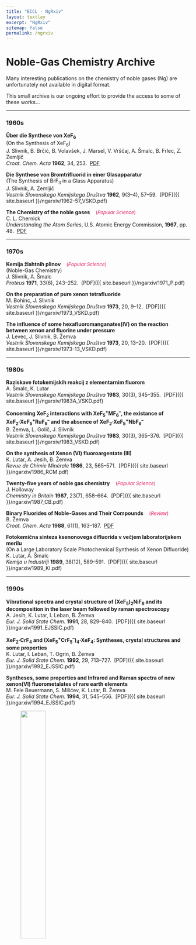 ```yaml
---
title: "ECCL - NgRxiv"
layout: textlay
excerpt: "NgRxiv"
sitemap: false
permalink: /ngrxiv
---
```


# Noble-Gas Chemistry Archive

Many interesting publications on the chemistry of noble gases (Ng) are unfortunately not available in digital format. 

This small archive is our ongoing effort to provide the access to some of these works...

<hr>

### 1960s

**Über die Synthese von XeF<sub>6</sub>**
<br>(On the Synthesis of XeF<sub>6</sub>)
<br>J. Slivnik, B. Brčić, B. Volavšek, J. Marsel, V. Vrščaj, A. Šmalc, B. Frlec, Z. Zemljič
<br>*Croat. Chem. Acta* **1962**, 34, 253. &nbsp;[PDF](https://pubweb.carnet.hr/ccacaa/wp-content/uploads/sites/182/2017/12/CCA_34_1962_253.pdf)

**Die Synthese von Bromtrifluorid in einer Glasapparatur**
<br>(The Synthesis of BrF<sub>3</sub> in a Glass Apparatus)
<br>J. Slivnik, A. Zemljič
<br>*Vestnik Slovenskega Kemijskega Društva* **1962**, 9(3–4), 57–59. &nbsp;[PDF]({{ site.baseurl }}/ngarxiv/1962-57_VSKD.pdf)

**The Chemistry of the noble gases**   &nbsp;&nbsp;&nbsp;<font color="#e41959" size="-1">(<i>Popular Science</i>)</font>
<br>C. L. Chernick
<br>*Understanding the Atom Series*, U.S. Atomic Energy Commission,  **1967**, pp. 48. &nbsp;[PDF](https://www.osti.gov/includes/opennet/includes/Understanding%20the%20Atom/The%20Chemistry%20of%20Noble%20Gases.pdf)

<hr>

### 1970s

**Kemija žlahtnih plinov**   &nbsp;&nbsp;&nbsp;<font color="#e41959" size="-1">(<i>Popular Science</i>)</font>
<br>(Noble-Gas Chemistry)
<br>J. Slivnik, A. Šmalc
<br>*Proteus* **1971**, 33(6), 243–252. &nbsp;[PDF]({{ site.baseurl }}/ngarxiv/1971_P.pdf)

**On the preparation of pure xenon tetrafluoride**
<br>M. Bohinc, J. Slivnik
<br>*Vestnik Slovenskega Kemijskega Društva* **1973**, 20, 9–12. &nbsp;[PDF]({{ site.baseurl }}/ngarxiv/1973_VSKD.pdf)

**The influence of some hexafluoromanganates(IV) on the reaction between xenon and fluorine under pressure**
<br>J. Levec, J. Slivnik, B. Žemva
<br>*Vestnik Slovenskega Kemijskega Društva* **1973**, 20, 13–20. &nbsp;[PDF]({{ site.baseurl }}/ngarxiv/1973-13_VSKD.pdf)

<hr>

### 1980s

**Raziskave fotokemijskih reakcij z elementarnim fluorom**
<br>A. Šmalc, K. Lutar
<br>*Vestnik Slovenskega Kemijskega Društva* **1983**, 30(3), 345–355. &nbsp;[PDF]({{ site.baseurl }}/ngarxiv/1983A_VSKD.pdf)

**Concerning XeF<sub>2</sub> interactions with XeF<sub>5</sub><sup>+</sup>MF<sub>6</sub><sup>–</sup>, the existance of XeF<sub>2</sub>&#183;XeF<sub>5</sub><sup>+</sup>RuF<sub>6</sub><sup>–</sup> and the absence of XeF<sub>2</sub>&#183;XeF<sub>5</sub><sup>+</sup>NbF<sub>6</sub><sup>–</sup>**
<br>B. Žemva, L. Golič, J. Slivnik
<br>*Vestnik Slovenskega Kemijskega Društva* **1983**, 30(3), 365–376. &nbsp;[PDF]({{ site.baseurl }}/ngarxiv/1983_VSKD.pdf)

**On the synthesis of Xenon (VI) fluoroargentate (III)**
<br>K. Lutar, A. Jesih, B. Žemva
<br>*Revue de Chimie Minérale* **1986**, 23, 565–571. &nbsp;[PDF]({{ site.baseurl }}/ngarxiv/1986_RCM.pdf)

**Twenty-five years of noble gas chemistry**   &nbsp;&nbsp;&nbsp;<font color="#e41959" size="-1">(<i>Popular Science</i>)</font>
<br>J. Holloway 
<br>*Chemistry in Britain* **1987**, 23(7), 658–664. &nbsp;[PDF]({{ site.baseurl }}/ngarxiv/1987_CB.pdf)

**Binary Fluorides of Noble-Gases and Their Compounds**   &nbsp;&nbsp;&nbsp;<font color="#e41959" size="-1">(<i>Review</i>)</font>
<br>B. Žemva
<br>*Croat. Chem. Acta* **1988**, 61(1), 163–187. &nbsp;[PDF](https://hrcak.srce.hr/file/259460)

**Fotokemična sinteza ksenonovega difluorida v večjem laboratorijskem merilu**
<br>(On a Large Laboratory Scale Photochemical Synthesis of Xenon Difluoride)
<br>K. Lutar, A. Šmalc
<br>*Kemija u Industriji* **1989**, 38(12), 589–591. &nbsp;[PDF]({{ site.baseurl }}/ngarxiv/1989_KI.pdf)

<hr>

### 1990s

**Vibrational spectra and crystal structure of (XeF<sub>5</sub>)<sub>2</sub>NiF<sub>6</sub> and its decomposition in the laser beam followed by raman spectroscopy**
<br>A. Jesih, K. Lutar, I. Leban, B. Žemva
<br>*Eur. J. Solid State Chem.* **1991**, 28, 829–840. &nbsp;[PDF]({{ site.baseurl }}/ngarxiv/1991_EJSSIC.pdf)

**XeF<sub>2</sub>&#183;CrF<sub>4</sub> and (XeF<sub>5</sub><sup>+</sup>CrF<sub>5</sub><sup>–</sup>)<sub>4</sub>&#183;XeF<sub>4</sub>: Syntheses, crystal structures and some properties**
<br>K. Lutar, I. Leban, T. Ogrin, B. Žemva
<br>*Eur. J. Solid State Chem.* **1992**, 29, 713–727. &nbsp;[PDF]({{ site.baseurl }}/ngarxiv/1992_EJSSIC.pdf)

**Syntheses, some properties and Infrared and Raman spectra of new xenon(VI) fluorometalates of rare earth elements**
<br>M. Fele Beuermann, S. Milićev, K. Lutar, B. Žemva
<br>*Eur. J. Solid State Chem.* **1994**, 31, 545–556. &nbsp;[PDF]({{ site.baseurl }}/ngarxiv/1994_EJSSIC.pdf)

<figure>
<img src="{{ site.url }}{{ site.baseurl }}/images/NgRXeiv.png" width="40%">
</figure>
